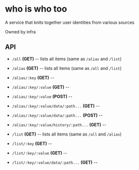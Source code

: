 # who is who too

A service that knits together user identities from various sources

Owned by infra

## API

- `/all` **(GET)** -- lists all items (same as `/alias` and `/list`)

- `/alias` **(GET)** -- lists all items (same as `/all` and `/list`)
- `/alias/:key` **(GET)** --
- `/alias/:key/:value` **(GET)** --
- `/alias/:key/:value` **(POST)** --
- `/alias/:key/:value/data/:path...` **(GET)** --
- `/alias/:key/:value/data/:path...` **(POST)** --

- `/alias/:key/:value/history/:path...`  **(GET)** --

- `/list` **(GET)** -- lists all items (same as `/all` and `/alias`)
- `/list/:key` **(GET)** --
- `/list/:key/:value` **(GET)** --
- `/list/:key/:value/data/:path...` **(GET)** --
